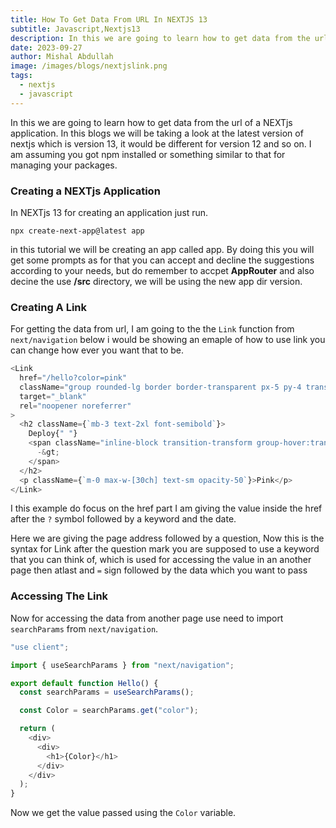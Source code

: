 ```yaml
---
title: How To Get Data From URL In NEXTJS 13
subtitle: Javascript,Nextjs13
description: In this we are going to learn how to get data from the url of a NEXTjs application.In this blogs we will be taking a look at the latest version of nextjs which is version 13,it would be different for version 12 and so on. I am assuming you got npm installed or something similar to that for managing your packages.
date: 2023-09-27
author: Mishal Abdullah
image: /images/blogs/nextjslink.png
tags:
  - nextjs
  - javascript
---
```


In this we are going to learn how to get data from the url of a NEXTjs application.
In this blogs we will be taking a look at the latest version of nextjs which is version 13,
it would be different for version 12 and so on. I am assuming you got npm installed or something similar to that for managing your packages.

### Creating a NEXTjs Application

In NEXTjs 13 for creating an application just run.

```shell
npx create-next-app@latest app
```

in this tutorial we will be creating an app called app. By doing this you will get some prompts as for that you can accept and decline the suggestions according to your needs, but do remember to accpet **AppRouter** and also decine the use **/src** directory, we will be using the new app dir version.

### Creating A Link

For getting the data from url, I am going to the the `Link` function from `next/navigation`
below i would be showing an emaple of how to use link you can change how ever you want that to be.

```javascript
<Link
  href="/hello?color=pink"
  className="group rounded-lg border border-transparent px-5 py-4 transition-colors hover:border-gray-300 hover:bg-gray-100 hover:dark:border-neutral-700 hover:dark:bg-neutral-800/30"
  target="_blank"
  rel="noopener noreferrer"
>
  <h2 className={`mb-3 text-2xl font-semibold`}>
    Deploy{" "}
    <span className="inline-block transition-transform group-hover:translate-x-1 motion-reduce:transform-none">
      -&gt;
    </span>
  </h2>
  <p className={`m-0 max-w-[30ch] text-sm opacity-50`}>Pink</p>
</Link>
```

I this example do focus on the href part I am giving the value inside the href after the `?` symbol followed by a keyword and the date.

Here we are giving the page address followed by a question, Now this is the syntax for Link after the question mark you are supposed to use a keyword that you can think of, which is used for accessing the value in an another page then atlast and `=` sign followed by the data which you want to pass

### Accessing The Link

Now for accessing the data from another page use need to import `searchParams` from `next/navigation`.

```javascript
"use client";

import { useSearchParams } from "next/navigation";

export default function Hello() {
  const searchParams = useSearchParams();

  const Color = searchParams.get("color");

  return (
    <div>
      <div>
        <h1>{Color}</h1>
      </div>
    </div>
  );
}
```

Now we get the value passed using the `Color` variable.
